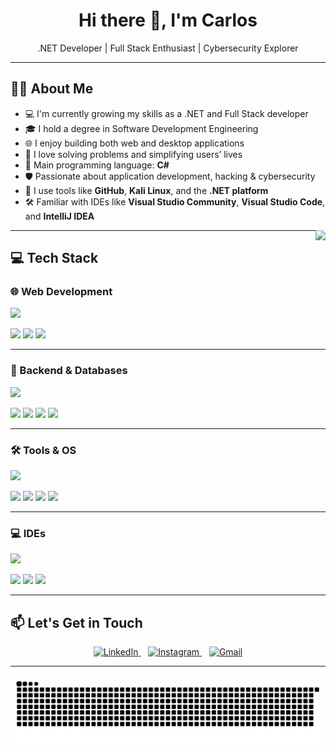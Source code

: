 <h1 align="center">Hi there 👋, I'm Carlos</h1>

<p align="center">.NET Developer | Full Stack Enthusiast | Cybersecurity Explorer</p>

---

## 👨‍💻 About Me

- 💻 I'm currently growing my skills as a .NET and Full Stack developer  
- 🎓 I hold a degree in Software Development Engineering  
- 🌐 I enjoy building both web and desktop applications  
- 🧠 I love solving problems and simplifying users’ lives  
- 💬 Main programming language: **C#**  
- 🛡️ Passionate about application development, hacking & cybersecurity  
- 🧰 I use tools like **GitHub**, **Kali Linux**, and the **.NET platform**  
- 🛠️ Familiar with IDEs like **Visual Studio Community**, **Visual Studio Code**, and **IntelliJ IDEA**

<img align="right" height="150" src="https://ruya.studio/assets/images/dev.webp" />

---

## 💻 Tech Stack  

### 🌐 Web Development  
<img src="https://media2.giphy.com/media/QssGEmpkyEOhBCb7e1/giphy.gif" width="32px" />

<p align="left">
  <img src="https://img.shields.io/badge/HTML5-E34F26?style=for-the-badge&logo=html5&logoColor=white" />
  <img src="https://img.shields.io/badge/CSS3-1572B6?style=for-the-badge&logo=css3&logoColor=white" />
  <img src="https://img.shields.io/badge/JavaScript-F7DF1E?style=for-the-badge&logo=javascript&logoColor=black" />
</p>

---

### 💾 Backend & Databases  
<img src="https://media2.giphy.com/media/f3iwJFOVOwuy7K6FFw/giphy.gif" width="32px" />

<p align="left">
  <img src="https://img.shields.io/badge/C%23-239120?style=for-the-badge&logo=csharp&logoColor=white" />
  <img src="https://img.shields.io/badge/.NET-512BD4?style=for-the-badge&logo=dotnet&logoColor=white" />
  <img src="https://img.shields.io/badge/Java-ED8B00?style=for-the-badge&logo=java&logoColor=white" />
  <img src="https://img.shields.io/badge/SQL_Server-CC2927?style=for-the-badge&logo=microsoftsqlserver&logoColor=white" />
</p>

---

### 🛠️ Tools & OS  
<img src="https://media.giphy.com/media/IdyAQJVN2kVPNUrojM/giphy.gif" width="32px" />

<p align="left">
  <img src="https://img.shields.io/badge/Git-F05032?style=for-the-badge&logo=git&logoColor=white" />
  <img src="https://img.shields.io/badge/GitHub-181717?style=for-the-badge&logo=github&logoColor=white" />
  <img src="https://img.shields.io/badge/Linux-FCC624?style=for-the-badge&logo=linux&logoColor=black" />
  <img src="https://img.shields.io/badge/Kali_Linux-557C94?style=for-the-badge&logo=kalilinux&logoColor=white" />
</p>

---

### 💻 IDEs  
<img src="https://media.giphy.com/media/coxQHKASG60HrHtvkt/giphy.gif" width="32px" />

<p align="left">
  <img src="https://img.shields.io/badge/Visual_Studio_Community-5C2D91?style=for-the-badge&logo=visualstudio&logoColor=white" />
  <img src="https://img.shields.io/badge/VS_Code-007ACC?style=for-the-badge&logo=visualstudiocode&logoColor=white" />
  <img src="https://img.shields.io/badge/IntelliJ_IDEA-000000?style=for-the-badge&logo=intellijidea&logoColor=white" />
</p>

---

## 📫 Let's Get in Touch

<p align="center">
  <a href="https://www.linkedin.com/in/carlos-martinez-994224354" target="_blank" title="Carlos on LinkedIn">
    <img alt="LinkedIn" width="30px" src="https://cdn.jsdelivr.net/gh/devicons/devicon/icons/linkedin/linkedin-original.svg" />
  </a>&nbsp;&nbsp;

  <a href="https://www.instagram.com/carma_rtinez3933?igsh=MmQzMXhyc3F0NnNi" target="_blank" title="Carlos on Instagram">
    <img alt="Instagram" width="30px" src="https://cdn-icons-png.flaticon.com/512/174/174855.png" />
  </a>&nbsp;&nbsp;

  <a href="mailto:carlitosmar960@gmail.com" title="Send me an email">
    <img alt="Gmail" width="30px" src="https://cdn-icons-png.flaticon.com/512/281/281769.png" />
  </a>
</p>

---

<p align="center">
  <img src="https://github.com/StefanosSt/StefanosSt/blob/main/github-user-contribution.svg" alt="GitHub activity animation" />
</p>
